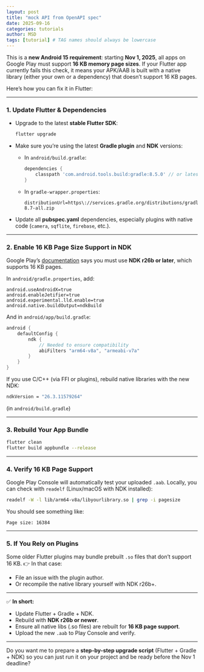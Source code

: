 ```yaml
---
layout: post
title: "mock API from OpenAPI spec"
date: 2025-09-16
categories: tutorials
author: MSD
tags: [tutorial] # TAG names should always be lowercase
---
```


This is a **new Android 15 requirement**: starting **Nov 1, 2025**, all apps on Google Play must support **16 KB memory page sizes**.
If your Flutter app currently fails this check, it means your APK/AAB is built with a native library (either your own or a dependency) that doesn’t support 16 KB pages.

Here’s how you can fix it in Flutter:

---

### 1. **Update Flutter & Dependencies**

* Upgrade to the latest **stable Flutter SDK**:

  ```bash
  flutter upgrade
  ```

* Make sure you’re using the latest **Gradle plugin** and **NDK** versions:

  * In `android/build.gradle`:

    ```gradle
    dependencies {
        classpath 'com.android.tools.build:gradle:8.5.0' // or latest
    }
    ```
  * In `gradle-wrapper.properties`:

    ```
    distributionUrl=https\://services.gradle.org/distributions/gradle-8.7-all.zip
    ```

* Update all **pubspec.yaml** dependencies, especially plugins with native code (`camera`, `sqflite`, `firebase`, etc.).

---

### 2. **Enable 16 KB Page Size Support in NDK**

Google Play’s [documentation](https://developer.android.com/ndk/guides/16k-page-support) says you must use **NDK r26b or later**, which supports 16 KB pages.

In `android/gradle.properties`, add:

```properties
android.useAndroidX=true
android.enableJetifier=true
android.experimental.lld.enable=true
android.native.buildOutput=ndkBuild
```

And in `android/app/build.gradle`:

```gradle
android {
    defaultConfig {
        ndk {
            // Needed to ensure compatibility
            abiFilters "arm64-v8a", "armeabi-v7a"
        }
    }
}
```

If you use C/C++ (via FFI or plugins), rebuild native libraries with the new NDK:

```bash
ndkVersion = "26.3.11579264"
```

(in `android/build.gradle`)

---

### 3. **Rebuild Your App Bundle**

```bash
flutter clean
flutter build appbundle --release
```

---

### 4. **Verify 16 KB Page Support**

Google Play Console will automatically test your uploaded `.aab`.
Locally, you can check with `readelf` (Linux/macOS with NDK installed):

```bash
readelf -W -l lib/arm64-v8a/libyourlibrary.so | grep -i pagesize
```

You should see something like:

```
Page size: 16384
```

---

### 5. **If You Rely on Plugins**

Some older Flutter plugins may bundle prebuilt `.so` files that don’t support 16 KB.
👉 In that case:

* File an issue with the plugin author.
* Or recompile the native library yourself with NDK r26b+.

---

✅ **In short:**

* Update Flutter + Gradle + NDK.
* Rebuild with **NDK r26b or newer**.
* Ensure all native libs (.so files) are rebuilt for **16 KB page support**.
* Upload the new `.aab` to Play Console and verify.

---

Do you want me to prepare a **step-by-step upgrade script** (Flutter + Gradle + NDK) so you can just run it on your project and be ready before the Nov 1 deadline?
